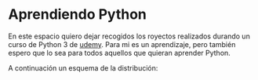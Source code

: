 # Aprendiendo Python
En este espacio quiero dejar recogidos los royectos realizados durando un curso de Python 3 de [udemy](https://www.udemy.com/python-curso-completo/). Para mi es un aprendizaje, pero también espero que lo sea para todos aquellos que quieran aprender Python. 

A continuación un esquema de la distribución:
